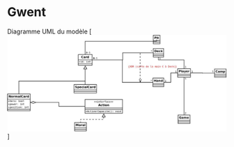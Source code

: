 # Gwent
Diagramme UML du modèle
[![solarized dualmode](https://github.com/MaestracciDamien/Gwent/blob/master/Gwent.jpeg)]
